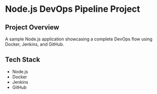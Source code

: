 # Node.js DevOps Pipeline Project

## Project Overview
A sample Node.js application showcasing a complete DevOps flow using Docker, Jenkins, and GitHub.

## Tech Stack
- Node.js
- Docker
- Jenkins
- GitHub
